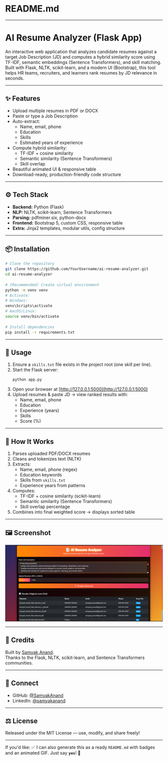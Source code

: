 # README.md

---

# AI Resume Analyzer (Flask App)

An interactive web application that analyzes candidate resumes against a target Job Description (JD) and computes a hybrid similarity score using TF-IDF, semantic embeddings (Sentence Transformers), and skill matching. Built with Flask, NLTK, scikit-learn, and a modern UI (Bootstrap), this tool helps HR teams, recruiters, and learners rank resumes by JD relevance in seconds.

---

## ✨ Features

- Upload multiple resumes in PDF or DOCX
- Paste or type a Job Description
- Auto-extract:
  - Name, email, phone  
  - Education  
  - Skills  
  - Estimated years of experience
- Compute hybrid similarity:
  - TF-IDF + cosine similarity  
  - Semantic similarity (Sentence Transformers)  
  - Skill overlap
- Beautiful animated UI & responsive table
- Download-ready, production-friendly code structure

---

## ⚙️ Tech Stack

- **Backend:** Python (Flask)  
- **NLP:** NLTK, scikit-learn, Sentence Transformers  
- **Parsing:** pdfminer.six, python-docx  
- **Frontend:** Bootstrap 5, custom CSS, responsive table  
- **Extra:** Jinja2 templates, modular utils, config structure

---

## 📦 Installation

```bash
# Clone the repository
git clone https://github.com/YourUsername/ai-resume-analyzer.git
cd ai-resume-analyzer

# (Recommended) Create virtual environment
python -m venv venv
# Activate:
# Windows:
venv\Scripts\activate
# macOS/Linux:
source venv/bin/activate

# Install dependencies
pip install -r requirements.txt
```

---

## 🚀 Usage

1. Ensure a `skills.txt` file exists in the project root (one skill per line).  
2. Start the Flask server:
   ```bash
   python app.py
   ```
3. Open your browser at [http://127.0.0.1:5000](http://127.0.0.1:5000)  
4. Upload resumes & paste JD → view ranked results with:
   - Name, email, phone  
   - Education  
   - Experience (years)  
   - Skills  
   - Score (%)

---

## 🧠 How It Works

1. Parses uploaded PDF/DOCX resumes  
2. Cleans and tokenizes text (NLTK)  
3. Extracts:
   - Name, email, phone (regex)  
   - Education keywords  
   - Skills from `skills.txt`  
   - Experience years from patterns  
4. Computes:
   - TF-IDF + cosine similarity (scikit-learn)  
   - Semantic similarity (Sentence Transformers)  
   - Skill overlap percentage  
5. Combines into final weighted score → displays sorted table  

---

## 🖼 Screenshot

![Demo Screenshot](https://github.com/SamyakAnand/Resume-Analyzer/blob/main/images/Screenshot%202025-07-16%20021852.png)

---

## 🙏 Credits

Built by [Samyak Anand](https://github.com/SamyakAnand).  
Thanks to the Flask, NLTK, scikit-learn, and Sentence Transformers communities.

---

## 🤝 Connect

- GitHub: [@SamyakAnand](https://github.com/SamyakAnand)  
- LinkedIn: [@samyakanand](https://www.linkedin.com/in/samyakanand/)

---

## ⚖️ License

Released under the MIT License — use, modify, and share freely!

---

If you'd like:
✅ I can also generate this as a ready `README.md` with badges and an animated GIF. Just say **`yes`**! 🚀
